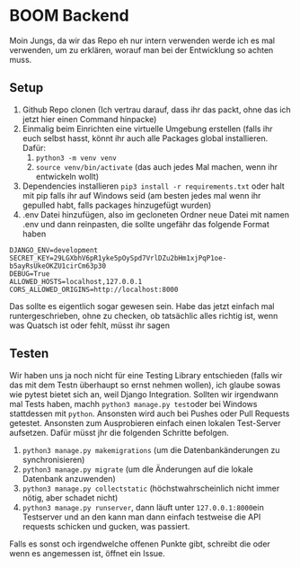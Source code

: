 # BOOM Backend

Moin Jungs, da wir das Repo eh nur intern verwenden werde ich es mal verwenden, um zu erklären, worauf man bei der Entwicklung so achten muss.

## Setup

1. Github Repo clonen (Ich vertrau darauf, dass ihr das packt, ohne das ich jetzt hier einen Command hinpacke)
2. Einmalig beim Einrichten eine virtuelle Umgebung erstellen (falls ihr euch selbst hasst, könnt ihr auch alle Packages global installieren. Dafür:
    1. ```python3 -m venv venv```
    2. ```source venv/bin/activate``` (das auch jedes Mal machen, wenn ihr entwickeln wollt)
3. Dependencies installieren ```pip3 install -r requirements.txt``` oder halt mit pip falls ihr auf Windows seid (am besten jedes mal wenn ihr gepulled habt, falls packages hinzugefügt wurden)
4. .env Datei hinzufügen, also im gecloneten Ordner neue Datei mit namen .env und dann reinpasten, die sollte ungefähr das folgende Format haben
```
DJANGO_ENV=development
SECRET_KEY=29LGXbhV6pR1yke5pOySpd7VrlDZu2bHm1xjPqP1oe-b5ayRsUkeOKZU1cirCm63p30
DEBUG=True
ALLOWED_HOSTS=localhost,127.0.0.1
CORS_ALLOWED_ORIGINS=http://localhost:8000
```

Das sollte es eigentlich sogar gewesen sein. Habe das jetzt einfach mal runtergeschrieben, ohne zu checken, ob tatsächlic alles richtig ist, wenn was Quatsch ist oder fehlt, müsst ihr sagen

## Testen

Wir haben uns ja noch nicht für eine Testing Library entschieden (falls wir das mit dem Testn überhaupt so ernst nehmen wollen), ich glaube sowas wie pytest bietet sich an, weil Django Integration. Sollten wir irgendwann mal Tests haben, machh ```python3 manage.py test```oder bei Windows stattdessen mit ```python```. Ansonsten wird auch bei Pushes oder Pull Requests getestet. 
Ansonsten zum Ausprobieren einfach einen lokalen Test-Server aufsetzen. Dafür müsst jhr die folgenden Schritte befolgen.
1. ```python3 manage.py makemigrations``` (um die Datenbankänderungen zu synchronisieren)
2. ```python3 manage.py migrate``` (um dle Änderungen auf die lokale Datenbank anzuwenden)
3. ```python3 manage.py collectstatic``` (höchstwahrscheinlich nicht immer nötig, aber schadet nicht)
4. ```python3 manage.py runserver```, dann läuft unter ```127.0.0.1:8000```ein Testserver und an den kann man dann einfach testweise die API requests schicken und gucken, was passiert. 

Falls es sonst och irgendwelche offenen Punkte gibt, schreibt die oder wenn es angemessen ist, öffnet ein Issue.

